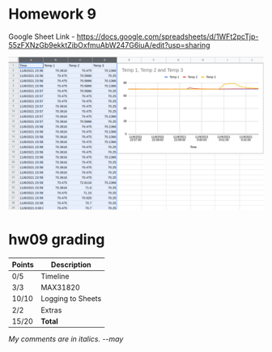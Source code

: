 <h1>Homework 9</h1>

Google Sheet Link - https://docs.google.com/spreadsheets/d/1WFt2pcTjp-55zFXNzGb9ekktZibOxfmuAbW247G6iuA/edit?usp=sharing

![Tempurature Plot Screenshot](Homework9.PNG)

# hw09 grading

| Points      | Description |
| ----------- | ----------- |
|  0/5 | Timeline | Missing
|  3/3 | MAX31820
| 10/10 | Logging to Sheets
|  2/2 | Extras
| 15/20 | **Total**

*My comments are in italics. --may*
